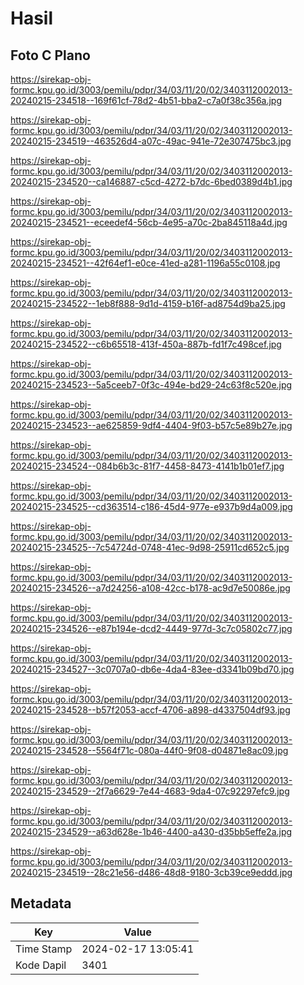 # Hasil

## Foto C Plano

https://sirekap-obj-formc.kpu.go.id/3003/pemilu/pdpr/34/03/11/20/02/3403112002013-20240215-234518--169f61cf-78d2-4b51-bba2-c7a0f38c356a.jpg

https://sirekap-obj-formc.kpu.go.id/3003/pemilu/pdpr/34/03/11/20/02/3403112002013-20240215-234519--463526d4-a07c-49ac-941e-72e307475bc3.jpg

https://sirekap-obj-formc.kpu.go.id/3003/pemilu/pdpr/34/03/11/20/02/3403112002013-20240215-234520--ca146887-c5cd-4272-b7dc-6bed0389d4b1.jpg

https://sirekap-obj-formc.kpu.go.id/3003/pemilu/pdpr/34/03/11/20/02/3403112002013-20240215-234521--eceedef4-56cb-4e95-a70c-2ba845118a4d.jpg

https://sirekap-obj-formc.kpu.go.id/3003/pemilu/pdpr/34/03/11/20/02/3403112002013-20240215-234521--42f64ef1-e0ce-41ed-a281-1196a55c0108.jpg

https://sirekap-obj-formc.kpu.go.id/3003/pemilu/pdpr/34/03/11/20/02/3403112002013-20240215-234522--1eb8f888-9d1d-4159-b16f-ad8754d9ba25.jpg

https://sirekap-obj-formc.kpu.go.id/3003/pemilu/pdpr/34/03/11/20/02/3403112002013-20240215-234522--c6b65518-413f-450a-887b-fd1f7c498cef.jpg

https://sirekap-obj-formc.kpu.go.id/3003/pemilu/pdpr/34/03/11/20/02/3403112002013-20240215-234523--5a5ceeb7-0f3c-494e-bd29-24c63f8c520e.jpg

https://sirekap-obj-formc.kpu.go.id/3003/pemilu/pdpr/34/03/11/20/02/3403112002013-20240215-234523--ae625859-9df4-4404-9f03-b57c5e89b27e.jpg

https://sirekap-obj-formc.kpu.go.id/3003/pemilu/pdpr/34/03/11/20/02/3403112002013-20240215-234524--084b6b3c-81f7-4458-8473-4141b1b01ef7.jpg

https://sirekap-obj-formc.kpu.go.id/3003/pemilu/pdpr/34/03/11/20/02/3403112002013-20240215-234525--cd363514-c186-45d4-977e-e937b9d4a009.jpg

https://sirekap-obj-formc.kpu.go.id/3003/pemilu/pdpr/34/03/11/20/02/3403112002013-20240215-234525--7c54724d-0748-41ec-9d98-25911cd652c5.jpg

https://sirekap-obj-formc.kpu.go.id/3003/pemilu/pdpr/34/03/11/20/02/3403112002013-20240215-234526--a7d24256-a108-42cc-b178-ac9d7e50086e.jpg

https://sirekap-obj-formc.kpu.go.id/3003/pemilu/pdpr/34/03/11/20/02/3403112002013-20240215-234526--e87b194e-dcd2-4449-977d-3c7c05802c77.jpg

https://sirekap-obj-formc.kpu.go.id/3003/pemilu/pdpr/34/03/11/20/02/3403112002013-20240215-234527--3c0707a0-db6e-4da4-83ee-d3341b09bd70.jpg

https://sirekap-obj-formc.kpu.go.id/3003/pemilu/pdpr/34/03/11/20/02/3403112002013-20240215-234528--b57f2053-accf-4706-a898-d4337504df93.jpg

https://sirekap-obj-formc.kpu.go.id/3003/pemilu/pdpr/34/03/11/20/02/3403112002013-20240215-234528--5564f71c-080a-44f0-9f08-d04871e8ac09.jpg

https://sirekap-obj-formc.kpu.go.id/3003/pemilu/pdpr/34/03/11/20/02/3403112002013-20240215-234529--2f7a6629-7e44-4683-9da4-07c92297efc9.jpg

https://sirekap-obj-formc.kpu.go.id/3003/pemilu/pdpr/34/03/11/20/02/3403112002013-20240215-234529--a63d628e-1b46-4400-a430-d35bb5effe2a.jpg

https://sirekap-obj-formc.kpu.go.id/3003/pemilu/pdpr/34/03/11/20/02/3403112002013-20240215-234519--28c21e56-d486-48d8-9180-3cb39ce9eddd.jpg


## Metadata

| Key        | Value               |
| ---------- | ------------------- |
| Time Stamp | 2024-02-17 13:05:41 |
| Kode Dapil | 3401                |



